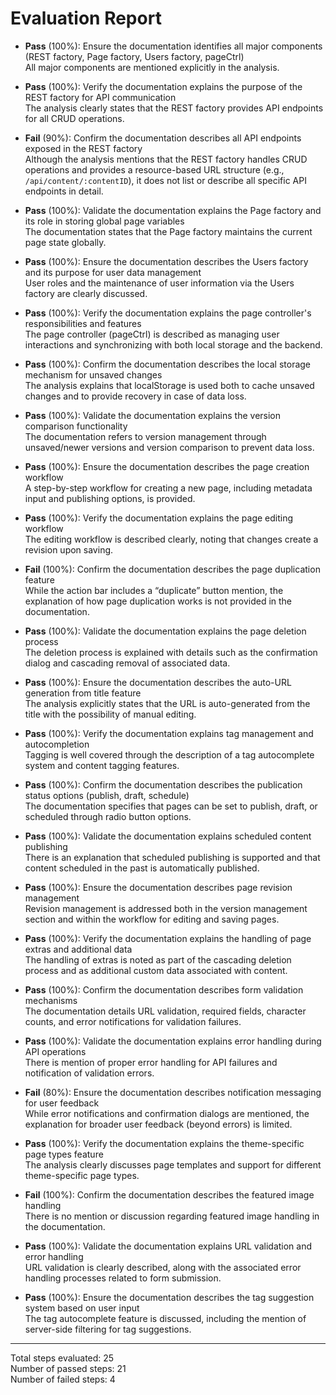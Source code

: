 # Evaluation Report

- **Pass** (100%): Ensure the documentation identifies all major components (REST factory, Page factory, Users factory, pageCtrl)  
  All major components are mentioned explicitly in the analysis.

- **Pass** (100%): Verify the documentation explains the purpose of the REST factory for API communication  
  The analysis clearly states that the REST factory provides API endpoints for all CRUD operations.

- **Fail** (90%): Confirm the documentation describes all API endpoints exposed in the REST factory  
  Although the analysis mentions that the REST factory handles CRUD operations and provides a resource-based URL structure (e.g., `/api/content/:contentID`), it does not list or describe all specific API endpoints in detail.

- **Pass** (100%): Validate the documentation explains the Page factory and its role in storing global page variables  
  The documentation states that the Page factory maintains the current page state globally.

- **Pass** (100%): Ensure the documentation describes the Users factory and its purpose for user data management  
  User roles and the maintenance of user information via the Users factory are clearly discussed.

- **Pass** (100%): Verify the documentation explains the page controller's responsibilities and features  
  The page controller (pageCtrl) is described as managing user interactions and synchronizing with both local storage and the backend.

- **Pass** (100%): Confirm the documentation describes the local storage mechanism for unsaved changes  
  The analysis explains that localStorage is used both to cache unsaved changes and to provide recovery in case of data loss.

- **Pass** (100%): Validate the documentation explains the version comparison functionality  
  The documentation refers to version management through unsaved/newer versions and version comparison to prevent data loss.

- **Pass** (100%): Ensure the documentation describes the page creation workflow  
  A step-by-step workflow for creating a new page, including metadata input and publishing options, is provided.

- **Pass** (100%): Verify the documentation explains the page editing workflow  
  The editing workflow is described clearly, noting that changes create a revision upon saving.

- **Fail** (100%): Confirm the documentation describes the page duplication feature  
  While the action bar includes a “duplicate” button mention, the explanation of how page duplication works is not provided in the documentation.

- **Pass** (100%): Validate the documentation explains the page deletion process  
  The deletion process is explained with details such as the confirmation dialog and cascading removal of associated data.

- **Pass** (100%): Ensure the documentation describes the auto-URL generation from title feature  
  The analysis explicitly states that the URL is auto-generated from the title with the possibility of manual editing.

- **Pass** (100%): Verify the documentation explains tag management and autocompletion  
  Tagging is well covered through the description of a tag autocomplete system and content tagging features.

- **Pass** (100%): Confirm the documentation describes the publication status options (publish, draft, schedule)  
  The documentation specifies that pages can be set to publish, draft, or scheduled through radio button options.

- **Pass** (100%): Validate the documentation explains scheduled content publishing  
  There is an explanation that scheduled publishing is supported and that content scheduled in the past is automatically published.

- **Pass** (100%): Ensure the documentation describes page revision management  
  Revision management is addressed both in the version management section and within the workflow for editing and saving pages.

- **Pass** (100%): Verify the documentation explains the handling of page extras and additional data  
  The handling of extras is noted as part of the cascading deletion process and as additional custom data associated with content.

- **Pass** (100%): Confirm the documentation describes form validation mechanisms  
  The documentation details URL validation, required fields, character counts, and error notifications for validation failures.

- **Pass** (100%): Validate the documentation explains error handling during API operations  
  There is mention of proper error handling for API failures and notification of validation errors.

- **Fail** (80%): Ensure the documentation describes notification messaging for user feedback  
  While error notifications and confirmation dialogs are mentioned, the explanation for broader user feedback (beyond errors) is limited.

- **Pass** (100%): Verify the documentation explains the theme-specific page types feature  
  The analysis clearly discusses page templates and support for different theme-specific page types.

- **Fail** (100%): Confirm the documentation describes the featured image handling  
  There is no mention or discussion regarding featured image handling in the documentation.

- **Pass** (100%): Validate the documentation explains URL validation and error handling  
  URL validation is clearly described, along with the associated error handling processes related to form submission.

- **Pass** (100%): Ensure the documentation describes the tag suggestion system based on user input  
  The tag autocomplete feature is discussed, including the mention of server-side filtering for tag suggestions.

---

Total steps evaluated: 25  
Number of passed steps: 21  
Number of failed steps: 4